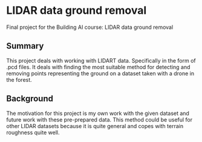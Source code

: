 <!-- This is the markdown template for the final project of the Building AI course, 
created by Reaktor Innovations and University of Helsinki. 
Copy the template, paste it to your GitHub README and edit! -->

#  LIDAR data ground removal

Final project for the Building AI course: LIDAR data ground removal

## Summary

This project deals with working with LIDART data. Specifically in the form of .pcd files. 
It deals with finding the most suitable method for detecting and removing points representing the ground on a dataset taken with a drone in the forest.

## Background

The motivation for this project is my own work with the given dataset and future work with these pre-prepared data. 
This method could be useful for other LIDAR datasets because it is quite general and copes with terrain roughness quite well.



